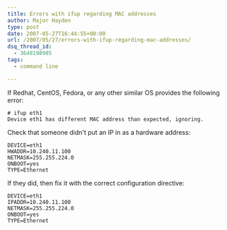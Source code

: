 ```yaml
---
title: Errors with ifup regarding MAC addresses
author: Major Hayden
type: post
date: 2007-05-27T16:44:55+00:00
url: /2007/05/27/errors-with-ifup-regarding-mac-addresses/
dsq_thread_id:
  - 3648198985
tags:
  - command line

---
```

If Redhat, CentOS, Fedora, or any other similar OS provides the following error:

```
# ifup eth1
Device eth1 has different MAC address than expected, ignoring.
```

Check that someone didn't put an IP in as a hardware address:

```
DEVICE=eth1
HWADDR=10.240.11.100
NETMASK=255.255.224.0
ONBOOT=yes
TYPE=Ethernet
```

If they did, then fix it with the correct configuration directive:

```
DEVICE=eth1
IPADDR=10.240.11.100
NETMASK=255.255.224.0
ONBOOT=yes
TYPE=Ethernet
```
